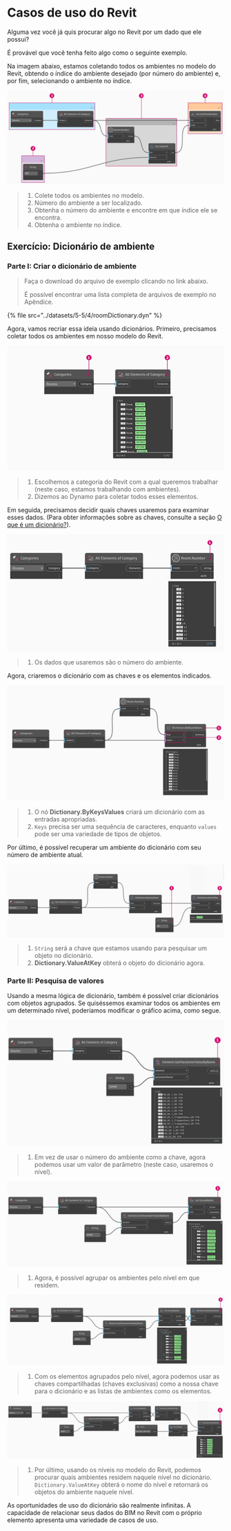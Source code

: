 # Casos de uso do Revit

Alguma vez você já quis procurar algo no Revit por um dado que ele possui?

É provável que você tenha feito algo como o seguinte exemplo.

Na imagem abaixo, estamos coletando todos os ambientes no modelo do Revit, obtendo o índice do ambiente desejado (por número do ambiente) e, por fim, selecionando o ambiente no índice.

![](<../images/5-5/4/dictionary - collect room in revit model.jpg>)

> 1. Colete todos os ambientes no modelo.
> 2. Número do ambiente a ser localizado.
> 3. Obtenha o número do ambiente e encontre em que índice ele se encontra.
> 4. Obtenha o ambiente no índice.

## Exercício: Dicionário de ambiente

### Parte I: Criar o dicionário de ambiente

> Faça o download do arquivo de exemplo clicando no link abaixo.
>
> É possível encontrar uma lista completa de arquivos de exemplo no Apêndice.

{% file src="../datasets/5-5/4/roomDictionary.dyn" %}

Agora, vamos recriar essa ideia usando dicionários. Primeiro, precisamos coletar todos os ambientes em nosso modelo do Revit.

![](<../images/5-5/4/dictionary - exercise I - 01.jpg>)

> 1. Escolhemos a categoria do Revit com a qual queremos trabalhar (neste caso, estamos trabalhando com ambientes).
> 2. Dizemos ao Dynamo para coletar todos esses elementos.

Em seguida, precisamos decidir quais chaves usaremos para examinar esses dados. (Para obter informações sobre as chaves, consulte a seção [O que é um dicionário?](9-1\_what-is-a-dictionary.md)).

![](<../images/5-5/4/dictionary - exercise I - 02.jpg>)

> 1. Os dados que usaremos são o número do ambiente.

Agora, criaremos o dicionário com as chaves e os elementos indicados.

![](<../images/5-5/4/dictionary - exercise I - 03.jpg>)

> 1. O nó **Dictionary.ByKeysValues** criará um dicionário com as entradas apropriadas.
> 2. `Keys` precisa ser uma sequência de caracteres, enquanto `values` pode ser uma variedade de tipos de objetos.

Por último, é possível recuperar um ambiente do dicionário com seu número de ambiente atual.

![](<../images/5-5/4/dictionary - exercise I - 04.jpg>)

> 1. `String` será a chave que estamos usando para pesquisar um objeto no dicionário.
> 2. **Dictionary.ValueAtKey** obterá o objeto do dicionário agora.

### Parte II: Pesquisa de valores

Usando a mesma lógica de dicionário, também é possível criar dicionários com objetos agrupados. Se quiséssemos examinar todos os ambientes em um determinado nível, poderíamos modificar o gráfico acima, como segue.

![](<../images/5-5/4/dictionary - exercise II - 01.jpg>)

> 1. Em vez de usar o número do ambiente como a chave, agora podemos usar um valor de parâmetro (neste caso, usaremos o nível).

![](<../images/5-5/4/dictionary - exercise II - 02.jpg>)

> 1. Agora, é possível agrupar os ambientes pelo nível em que residem.

![](<../images/5-5/4/dictionary - exercise II - 03.jpg>)

> 1. Com os elementos agrupados pelo nível, agora podemos usar as chaves compartilhadas (chaves exclusivas) como a nossa chave para o dicionário e as listas de ambientes como os elementos.

![](<../images/5-5/4/dictionary - exercise II - 04.jpg>)

> 1. Por último, usando os níveis no modelo do Revit, podemos procurar quais ambientes residem naquele nível no dicionário. `Dictionary.ValueAtKey` obterá o nome do nível e retornará os objetos do ambiente naquele nível.

As oportunidades de uso do dicionário são realmente infinitas. A capacidade de relacionar seus dados do BIM no Revit com o próprio elemento apresenta uma variedade de casos de uso.
